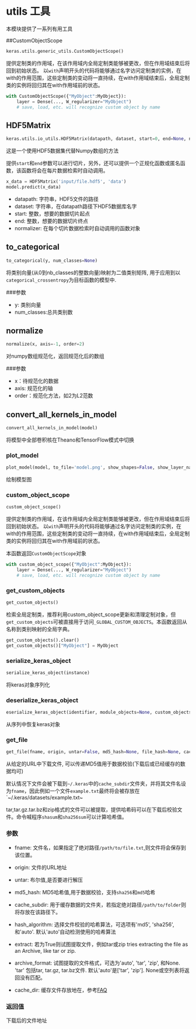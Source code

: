 # utils 工具

本模块提供了一系列有用工具


##CustomObjectScope
```python
keras.utils.generic_utils.CustomObjectScope()
```
提供定制类的作用域，在该作用域内全局定制类能够被更改，但在作用域结束后将回到初始状态。
以```with```声明开头的代码将能够通过名字访问定制类的实例，在with的作用范围，这些定制类的变动将一直持续，在with作用域结束后，全局定制类的实例将回归其在with作用域前的状态。

```python
with CustomObjectScope({"MyObject":MyObject}):
    layer = Dense(..., W_regularizer="MyObject")
    # save, load, etc. will recognize custom object by name
```

## HDF5Matrix

```python
keras.utils.io_utils.HDF5Matrix(datapath, dataset, start=0, end=None, normalizer=None)
```

这是一个使用HDF5数据集代替Numpy数组的方法

提供```start```和```end```参数可以进行切片，另外，还可以提供一个正规化函数或匿名函数，该函数将会在每片数据检索时自动调用。

```python
x_data = HDF5Matrix('input/file.hdf5', 'data')
model.predict(x_data)
```

* datapath: 字符串，HDF5文件的路径
* dataset: 字符串，在datapath路径下HDF5数据库名字
* start: 整数，想要的数据切片起点
* end: 整数，想要的数据切片终点
* normalizer: 在每个切片数据检索时自动调用的函数对象


## to_categorical
```python
to_categorical(y, num_classes=None)
```

将类别向量(从0到nb_classes的整数向量)映射为二值类别矩阵, 用于应用到以`categorical_crossentropy`为目标函数的模型中.

###参数

* y: 类别向量
* num_classes:总共类别数

## normalize
```python
normalize(x, axis=-1, order=2)
```

对numpy数组规范化，返回规范化后的数组

###参数
* x：待规范化的数据
* axis: 规范化的轴
* order：规范化方法，如2为L2范数


## convert_all_kernels_in_model
```python
convert_all_kernels_in_model(model)
```

将模型中全部卷积核在Theano和TensorFlow模式中切换

### plot_model
```python
plot_model(model, to_file='model.png', show_shapes=False, show_layer_names=True)
```
绘制模型图

### custom_object_scope
```python
custom_object_scope()
```
提供定制类的作用域，在该作用域内全局定制类能够被更改，但在作用域结束后将回到初始状态。
以```with```声明开头的代码将能够通过名字访问定制类的实例，在with的作用范围，这些定制类的变动将一直持续，在with作用域结束后，全局定制类的实例将回归其在with作用域前的状态。

本函数返回```CustomObjectScope```对象

```python
with custom_object_scope({"MyObject":MyObject}):
	layer = Dense(..., W_regularizer="MyObject")
	# save, load, etc. will recognize custom object by name
```

### get_custom_objects
```python
get_custom_objects()
```

检索全局定制类，推荐利用custom_object_scope更新和清理定制对象，但```get_custom_objects```可被直接用于访问```_GLOBAL_CUSTOM_OBJECTS```。本函数返回从名称到类别映射的全局字典。

```python
get_custom_objects().clear()
get_custom_objects()["MyObject"] = MyObject
```

### serialize_keras_object
```python
serialize_keras_object(instance)
```
将keras对象序列化

### deserialize_keras_object
```python
eserialize_keras_object(identifier, module_objects=None, custom_objects=None, printable_module_name='object')
```
从序列中恢复keras对象

### get_file

```python
get_file(fname, origin, untar=False, md5_hash=None, file_hash=None, cache_subdir='datasets', hash_algorithm='auto', extract=False, archive_format='auto', cache_dir=None)
```

从给定的URL中下载文件, 可以传递MD5值用于数据校验(下载后或已经缓存的数据均可)

默认情况下文件会被下载到`~/.keras`中的`cache_subdir`文件夹，并将其文件名设为`fname`，因此例如一个文件`example.txt`最终将会被存放在`~/.keras/datasets/example.txt~

tar,tar.gz.tar.bz和zip格式的文件可以被提取，提供哈希码可以在下载后校验文件。命令喊程序`shasum`和`sha256sum`可以计算哈希值。


### 参数

* fname: 文件名，如果指定了绝对路径`/path/to/file.txt`,则文件将会保存到该位置。

* origin: 文件的URL地址

* untar: 布尔值,是否要进行解压

* md5_hash: MD5哈希值,用于数据校验，支持`sha256`和`md5`哈希

* cache_subdir: 用于缓存数据的文件夹，若指定绝对路径`/path/to/folder`则将存放在该路径下。

* hash_algorithm: 选择文件校验的哈希算法，可选项有'md5', 'sha256', 和'auto'. 默认'auto'自动检测使用的哈希算法
* extract: 若为True则试图提取文件，例如tar或zip tries extracting the file as an Archive, like tar or zip.
* archive_format: 试图提取的文件格式，可选为'auto', 'tar', 'zip', 和None. 'tar' 包括tar, tar.gz, tar.bz文件. 默认'auto'是['tar', 'zip']. None或空列表将返回没有匹配。 
* cache_dir: 缓存文件存放地在，参考[FAQ](for_beginners/FAQ/#where_config)
### 返回值

下载后的文件地址
